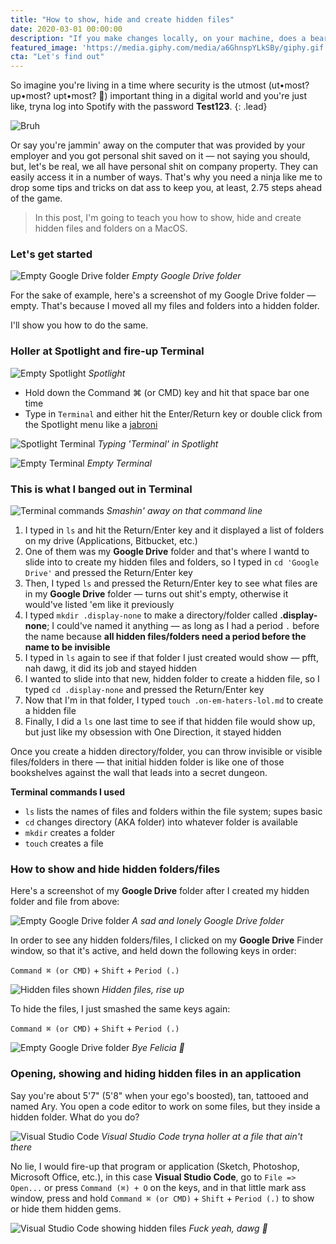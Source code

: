 ```yaml
---
title: "How to show, hide and create hidden files"
date: 2020-03-01 00:00:00
description: "If you make changes locally, on your machine, does a bear really shit in the woods?"
featured_image: 'https://media.giphy.com/media/a6GhnspYLkSBy/giphy.gif'
cta: "Let's find out"
---
```


So imagine you're living in a time where security is the utmost (ut•most? up•most? upt•most? 🤔) important thing in a digital world and you're just like, tryna log into Spotify with the password **Test123**.
{: .lead}

![Bruh](https://media.giphy.com/media/l2RnrsvCZVexiBlV6/giphy.gif)

Or say you're jammin' away on the computer that was provided by your employer and you got personal shit saved on it — not saying you should, but, let's be real, we all have personal shit on company property. They can easily access it in a number of ways. That's why you need a ninja like me to drop some tips and tricks on dat ass to keep you, at least, 2.75 steps ahead of the game.

> In this post, I'm going to teach you how to show, hide and create hidden files and folders on a MacOS.

### Let's get started

![Empty Google Drive folder](/images/blog/finder-empty.png)
*Empty Google Drive folder*

For the sake of example, here's a screenshot of my Google Drive folder — empty. That's because I moved all my files and folders into a hidden folder.

I'll show you how to do the same.

### Holler at Spotlight and fire-up Terminal

![Empty Spotlight](/images/blog/spotlight-empty.png)
*Spotlight*

- Hold down the Command ⌘ (or CMD) key and hit that space bar one time
- Type in `Terminal` and either hit the Enter/Return key or double click from the Spotlight menu like a [jabroni][url-jabroni]

![Spotlight Terminal](/images/blog/spotlight-terminal.png)
*Typing 'Terminal' in Spotlight*

![Empty Terminal](/images/blog/terminal-empty.png)
*Empty Terminal*

### This is what I banged out in Terminal

![Terminal commands](/images/blog/terminal-commands.png)
*Smashin' away on that command line*

1. I typed in `ls` and hit the Return/Enter key and it displayed a list of folders on my drive (Applications, Bitbucket, etc.)
2. One of them was my **Google Drive** folder and that's where I wantd to slide into to create my hidden files and folders, so I typed in `cd 'Google Drive'` and pressed the Return/Enter key
3. Then, I typed `ls` and pressed the Return/Enter key to see what files are in my **Google Drive** folder — turns out shit's empty, otherwise it would've listed 'em like it previously
4. I typed `mkdir .display-none` to make a directory/folder called **.display-none**; I could've named it anything — as long as I had a period `.` before the name because **all hidden files/folders need a period before the name to be invisible**
5. I typed in `ls` again to see if that folder I just created would show — pfft, nah dawg, it did its job and stayed hidden
6. I wanted to slide into that new, hidden folder to create a hidden file, so I typed `cd .display-none` and pressed the Return/Enter key
7. Now that I'm in that folder, I typed `touch .on-em-haters-lol.md` to create a hidden file
8. Finally, I did a `ls` one last time to see if that hidden file would show up, but just like my obsession with One Direction, it stayed hidden

Once you create a hidden directory/folder, you can throw invisible or visible files/folders in there — that initial hidden folder is like one of those bookshelves against the wall that leads into a secret dungeon.

**Terminal commands I used**

- `ls` lists the names of files and folders within the file system; supes basic
- `cd` changes directory (AKA folder) into whatever folder is available
- `mkdir` creates a folder
- `touch` creates a file

### How to show and hide hidden folders/files

Here's a screenshot of my **Google Drive** folder after I created my hidden folder and file from above:

![Empty Google Drive folder](/images/blog/finder-empty.png)
*A sad and lonely Google Drive folder*

In order to see any hidden folders/files, I clicked on my **Google Drive** Finder window, so that it's active, and held down the following keys in order:

`Command ⌘ (or CMD)` + `Shift` + `Period (.)`

![Hidden files shown](/images/blog/finder-show-file.png)
*Hidden files, rise up*

To hide the files, I just smashed the same keys again:

`Command ⌘ (or CMD)` + `Shift` + `Period (.)`

![Empty Google Drive folder](/images/blog/finder-empty.png)
*Bye Felicia 👋*

### Opening, showing and hiding hidden files in an application

Say you're about 5'7" (5'8" when your ego's boosted), tan, tattooed and named Ary. You open a code editor to work on some files, but they inside a hidden folder. What do you do?

![Visual Studio Code](/images/blog/app-open-empty.png)
*Visual Studio Code tryna holler at a file that ain't there*

No lie, I would fire-up that program or application (Sketch, Photoshop, Microsoft Office, etc.), in this case **Visual Studio Code**, go to `File => Open...` or press `Command (⌘) + O` on the keys, and in that little mark ass window, press and hold `Command ⌘ (or CMD)` + `Shift` + `Period (.)` to show or hide them hidden gems.

![Visual Studio Code showing hidden files](/images/blog/app-open-show.png)
*Fuck yeah, dawg 🤙*

[url-jabroni]: https://www.urbandictionary.com/define.php?term=Jabroni